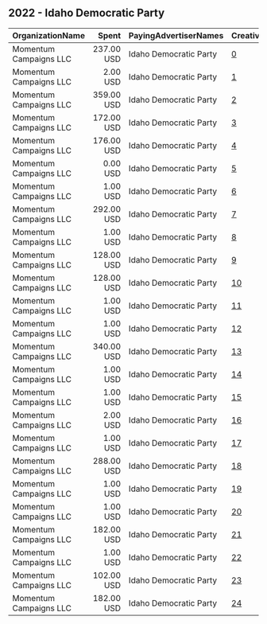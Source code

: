 ## 2022 - Idaho Democratic Party 
|OrganizationName|Spent|PayingAdvertiserNames|CreativeUrls|Impressions|Genders|AgeBrackets|CountryCodes|BillingAddresses|CandidateBallotInformation|
|:---|---:|:---|:---|---:|:---|:---|:---|:---|:---|
|Momentum Campaigns  LLC|237.00 USD|Idaho Democratic Party|[0](https://www.snap.com/political-ads/asset/8a2f33bb6fdbb94fd5cd19bc4dffa54ca241fbb45a008faa64602c031b744e56?mediaType=png)|26,358||18-25|united states|"1835 7th St. NE, #272,Washington,20001,US"||
|Momentum Campaigns  LLC|2.00 USD|Idaho Democratic Party|[1](https://www.snap.com/political-ads/asset/30c27c6507bc7e808cb4ca0715f41786007637aae630613af4f3286d0e70494c?mediaType=png)|165||18-25|united states|"1835 7th St. NE, #272,Washington,20001,US"|Idaho Democratic Party|
|Momentum Campaigns  LLC|359.00 USD|Idaho Democratic Party|[2](https://www.snap.com/political-ads/asset/e750ceadecac075e61dbb269dc20a00298242d87fc6f62705f25a20995da7f65?mediaType=png)|60,967||18-25|united states|"1835 7th St. NE, #272,Washington,20001,US"||
|Momentum Campaigns  LLC|172.00 USD|Idaho Democratic Party|[3](https://www.snap.com/political-ads/asset/c289ba77ef06f2d64095d6844ab1d7b4f6e1798f7d5f533945dbe1bab732f310?mediaType=png)|46,565||18-25|united states|"1835 7th St. NE, #272,Washington,20001,US"||
|Momentum Campaigns  LLC|176.00 USD|Idaho Democratic Party|[4](https://www.snap.com/political-ads/asset/35ef8b72acacb83a4bf718b14ef4b912423e24178bdc0811497a9ea610271867?mediaType=png)|24,857||18-25|united states|"1835 7th St. NE, #272,Washington,20001,US"||
|Momentum Campaigns  LLC|0.00 USD|Idaho Democratic Party|[5](https://www.snap.com/political-ads/asset/9b890dbaa193ff9dd7f71453f63fdc8b94c9022ae1ad6cdfddb4363042e64598?mediaType=png)|122||18-25|united states|"1835 7th St. NE, #272,Washington,20001,US"|Idaho Democratic Party|
|Momentum Campaigns  LLC|1.00 USD|Idaho Democratic Party|[6](https://www.snap.com/political-ads/asset/56086b53a62d69bce906a65ebea276756421894081c15afcbe7807cc4fdc8bcb?mediaType=png)|161||18-25|united states|"1835 7th St. NE, #272,Washington,20001,US"|Idaho Democratic Party|
|Momentum Campaigns  LLC|292.00 USD|Idaho Democratic Party|[7](https://www.snap.com/political-ads/asset/0fe8dc9b65c400c145c20ec59f9302498eb7f71986b0eeeef5130dcba27a61ee?mediaType=png)|31,430||18-25|united states|"1835 7th St. NE, #272,Washington,20001,US"||
|Momentum Campaigns  LLC|1.00 USD|Idaho Democratic Party|[8](https://www.snap.com/political-ads/asset/42114ceac1bdac1ee1c5fc86e9befd4388f051f9fafaa0b00083e30202b36c0f?mediaType=png)|138||18-25|united states|"1835 7th St. NE, #272,Washington,20001,US"|Idaho Democratic Party|
|Momentum Campaigns  LLC|128.00 USD|Idaho Democratic Party|[9](https://www.snap.com/political-ads/asset/64ef34eb87f82bd3ddf18a8bd1db41a201dd704c88403ba694a954820bd1ac98?mediaType=png)|34,475||18-25|united states|"1835 7th St. NE, #272,Washington,20001,US"||
|Momentum Campaigns  LLC|128.00 USD|Idaho Democratic Party|[10](https://www.snap.com/political-ads/asset/bcf5421977b1e72f481a1244b278c219a83ac7b497c870ab0f0dacaa8a9ab1d1?mediaType=png)|16,934||18-25|united states|"1835 7th St. NE, #272,Washington,20001,US"||
|Momentum Campaigns  LLC|1.00 USD|Idaho Democratic Party|[11](https://www.snap.com/political-ads/asset/83740257dbf4b813f8e9edcaaa87b9b532a38614479295709d971a8b93b1e700?mediaType=png)|148||18-25|united states|"1835 7th St. NE, #272,Washington,20001,US"|Idaho Democratic Party|
|Momentum Campaigns  LLC|1.00 USD|Idaho Democratic Party|[12](https://www.snap.com/political-ads/asset/1bcee13bca88e103e0b9d4fa2a21fa8d082ddf32734d671bb9e59c2b3e33d598?mediaType=png)|113||18-25|united states|"1835 7th St. NE, #272,Washington,20001,US"|Idaho Democratic Party|
|Momentum Campaigns  LLC|340.00 USD|Idaho Democratic Party|[13](https://www.snap.com/political-ads/asset/3bc83b37cad2c5da6cfeaff34146e9c9eef533d2ddaeca7d7672958b903157c8?mediaType=png)|87,710||18-25|united states|"1835 7th St. NE, #272,Washington,20001,US"||
|Momentum Campaigns  LLC|1.00 USD|Idaho Democratic Party|[14](https://www.snap.com/political-ads/asset/8cf296e778a6e4d195d1be58d46d9ad0af90b615cde1a316ed236b7706964dd9?mediaType=png)|140||18-25|united states|"1835 7th St. NE, #272,Washington,20001,US"|Idaho Democratic Party|
|Momentum Campaigns  LLC|1.00 USD|Idaho Democratic Party|[15](https://www.snap.com/political-ads/asset/9b890dbaa193ff9dd7f71453f63fdc8b94c9022ae1ad6cdfddb4363042e64598?mediaType=png)|160||18-25|united states|"1835 7th St. NE, #272,Washington,20001,US"|Idaho Democratic Party|
|Momentum Campaigns  LLC|2.00 USD|Idaho Democratic Party|[16](https://www.snap.com/political-ads/asset/9d92a2a451a47256fad42e3e8b4de90dca0feb431638b3040667067de31b11f2?mediaType=png)|251||18-25|united states|"1835 7th St. NE, #272,Washington,20001,US"|Idaho Democratic Party|
|Momentum Campaigns  LLC|1.00 USD|Idaho Democratic Party|[17](https://www.snap.com/political-ads/asset/4304aa1cb25cb5aaec06ffbeba8d223f6ffefd8db31741b60205cc2be6170221?mediaType=png)|239||18-25|united states|"1835 7th St. NE, #272,Washington,20001,US"|Idaho Democratic Party|
|Momentum Campaigns  LLC|288.00 USD|Idaho Democratic Party|[18](https://www.snap.com/political-ads/asset/6e9b53b5a91f371eee29339a3197e68d27eed28541907779d7e134135746adea?mediaType=png)|37,666||18-25|united states|"1835 7th St. NE, #272,Washington,20001,US"||
|Momentum Campaigns  LLC|1.00 USD|Idaho Democratic Party|[19](https://www.snap.com/political-ads/asset/a28d0a8a8334b2765776de99c57c64e47aa061ce034bb5d4c61f339e991fe9db?mediaType=png)|135||18-25|united states|"1835 7th St. NE, #272,Washington,20001,US"|Idaho Democratic Party|
|Momentum Campaigns  LLC|1.00 USD|Idaho Democratic Party|[20](https://www.snap.com/political-ads/asset/9b890dbaa193ff9dd7f71453f63fdc8b94c9022ae1ad6cdfddb4363042e64598?mediaType=png)|118||18-25|united states|"1835 7th St. NE, #272,Washington,20001,US"|Idaho Democratic Party|
|Momentum Campaigns  LLC|182.00 USD|Idaho Democratic Party|[21](https://www.snap.com/political-ads/asset/f9387c122c11a549376f2fe9b49b0515791f729887e56d3bfe858e35c489a480?mediaType=png)|25,759||18-25|united states|"1835 7th St. NE, #272,Washington,20001,US"||
|Momentum Campaigns  LLC|1.00 USD|Idaho Democratic Party|[22](https://www.snap.com/political-ads/asset/9b890dbaa193ff9dd7f71453f63fdc8b94c9022ae1ad6cdfddb4363042e64598?mediaType=png)|93||18-25|united states|"1835 7th St. NE, #272,Washington,20001,US"|Idaho Democratic Party|
|Momentum Campaigns  LLC|102.00 USD|Idaho Democratic Party|[23](https://www.snap.com/political-ads/asset/3bbbdb9ef6e99b23e8e2d1ef9607a6a31f4ce3d81ae7e82e695f67b8adacd97e?mediaType=png)|19,802||18-25|united states|"1835 7th St. NE, #272,Washington,20001,US"||
|Momentum Campaigns  LLC|182.00 USD|Idaho Democratic Party|[24](https://www.snap.com/political-ads/asset/1bc46d3d5043f33a21ff3175e3b8096f32515661aee1ac7dde1ec50ab39e437e?mediaType=png)|32,833||18-25|united states|"1835 7th St. NE, #272,Washington,20001,US"||
